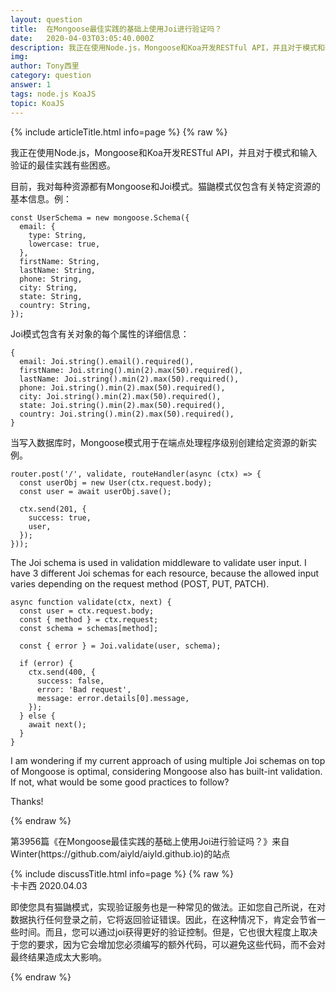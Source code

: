 ```yaml
---
layout: question
title:  在Mongoose最佳实践的基础上使用Joi进行验证吗？
date:   2020-04-03T03:05:40.000Z
description: 我正在使用Node.js，Mongoose和Koa开发RESTful API，并且对于模式和输入验证的最佳实践有些困惑。目前，我对每种资源都有Mong...
img: 
author: Tony西里
category: question
answer: 1
tags: node.js KoaJS
topic: KoaJS
---
```

<div class="article-root">
  <div class="article">
    {% include articleTitle.html info=page %}
    {% raw %}
    <div class="article-content"><p><font style="vertical-align: inherit;"><font style="vertical-align: inherit;">我正在使用Node.js，Mongoose和Koa开发RESTful API，并且对于模式和输入验证的最佳实践有些困惑。</font></font></p>

<p><font style="vertical-align: inherit;"><font style="vertical-align: inherit;">目前，我对每种资源都有Mongoose和Joi模式。</font><font style="vertical-align: inherit;">猫鼬模式仅包含有关特定资源的基本信息。</font><font style="vertical-align: inherit;">例：</font></font></p>

<pre><code>const UserSchema = new mongoose.Schema({<font></font>
  email: {<font></font>
    type: String,<font></font>
    lowercase: true,<font></font>
  },<font></font>
  firstName: String,<font></font>
  lastName: String,<font></font>
  phone: String,<font></font>
  city: String,<font></font>
  state: String,<font></font>
  country: String,<font></font>
});<font></font>
</code></pre>

<p><font style="vertical-align: inherit;"><font style="vertical-align: inherit;">Joi模式包含有关对象的每个属性的详细信息：</font></font></p>

<pre><code>{<font></font>
  email: Joi.string().email().required(),<font></font>
  firstName: Joi.string().min(2).max(50).required(),<font></font>
  lastName: Joi.string().min(2).max(50).required(),<font></font>
  phone: Joi.string().min(2).max(50).required(),<font></font>
  city: Joi.string().min(2).max(50).required(),<font></font>
  state: Joi.string().min(2).max(50).required(),<font></font>
  country: Joi.string().min(2).max(50).required(),<font></font>
}<font></font>
</code></pre>

<p><font style="vertical-align: inherit;"><font style="vertical-align: inherit;">当写入数据库时​​，Mongoose模式用于在端点处理程序级别创建给定资源的新实例。</font></font></p>

<pre><code>router.post('/', validate, routeHandler(async (ctx) =&gt; {<font></font>
  const userObj = new User(ctx.request.body);<font></font>
  const user = await userObj.save();<font></font>
<font></font>
  ctx.send(201, {<font></font>
    success: true,<font></font>
    user,<font></font>
  });<font></font>
}));<font></font>
</code></pre>

<p>The Joi schema is used in validation middleware to validate user input. I have 3 different Joi schemas for each resource, because the allowed input varies depending on the request method (POST, PUT, PATCH).</p>

<pre><code>async function validate(ctx, next) {<font></font>
  const user = ctx.request.body;<font></font>
  const { method } = ctx.request;<font></font>
  const schema = schemas[method];<font></font>
<font></font>
  const { error } = Joi.validate(user, schema);<font></font>
<font></font>
  if (error) {<font></font>
    ctx.send(400, {<font></font>
      success: false,<font></font>
      error: 'Bad request',<font></font>
      message: error.details[0].message,<font></font>
    });<font></font>
  } else {<font></font>
    await next();<font></font>
  }<font></font>
}<font></font>
</code></pre>

<p>I am wondering if my current approach of using multiple Joi schemas on top of Mongoose is optimal, considering Mongoose also has built-int validation. If not, what would be some good practices to follow?</p>

<p>Thanks!</p></div>
    {% endraw %}
  </div>
  <p class="winter_mark">第3956篇《在Mongoose最佳实践的基础上使用Joi进行验证吗？》来自Winter(https://github.com/aiyld/aiyld.github.io)的站点</p>
  <div class="discuss-wrapper">
    {% include discussTitle.html info=page %}
    {% raw %}
    <div class="discuss-item">
        <div class="discuss-parent">
          <div class="discuss-meta">
            <span class="discuss-user">卡卡西</span>
            <span class="discuss-time">2020.04.03</span>
          </div>
          <div class="discuss-comment"><p><font style="vertical-align: inherit;"><font style="vertical-align: inherit;">即使您具有猫鼬模式，实现验证服务也是一种常见的做法。</font><font style="vertical-align: inherit;">正如您自己所说，在对数据执行任何登录之前，它将返回验证错误。</font><font style="vertical-align: inherit;">因此，在这种情况下，肯定会节省一些时间。</font><font style="vertical-align: inherit;">而且，您可以通过joi获得更好的验证控制。</font><font style="vertical-align: inherit;">但是，它也很大程度上取决于您的要求，因为它会增加您必须编写的额外代码，可以避免这些代码，而不会对最终结果造成太大影响。</font></font></p></div>
        </div></div>
    {% endraw %}
  </div>
<div>
